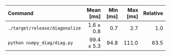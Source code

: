 | Command | Mean [ms] | Min [ms] | Max [ms] | Relative |
|:---|---:|---:|---:|---:|
| `./target/release/diagonalize` | 1.6 ± 0.8 | 0.7 | 2.7 | 1.0 |
| `python numpy_diag/diag.py` | 99.4 ± 5.3 | 94.8 | 111.0 | 63.5 |

